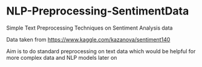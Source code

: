 # NLP-Preprocessing-SentimentData
Simple Text Preprocessing Techniques on Sentiment Analysis data

Data taken from https://www.kaggle.com/kazanova/sentiment140

Aim is to do standard preprocessing on text data which would be helpful for more complex data and NLP models later on

